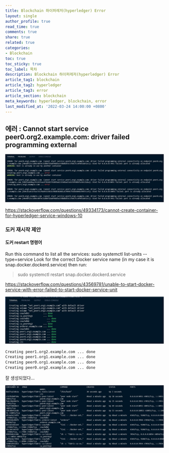 ```yaml
---
title: Blockchain 하이퍼레저(hyperledger) Error
layout: single
author_profile: true
read_time: true
comments: true
share: true
related: true
categories:
- Blockchain
toc: true
toc_sticky: true
toc_label: 목차
description: Blockchain 하이퍼레저(hyperledger) Error
article_tag1: blockchain
article_tag2: hyperledger
article_tag3: error
article_section: blockchain
meta_keywords: hyperledger, blockchain, error
last_modified_at: '2022-03-24 14:00:00 +0800'
---
```


## 에러 : Cannot start service peer0.org2.example.com: driver failed programming external

 ![img](/assets/images/hyperledger/1.hyperledger.jpg "hyperledger")

https://stackoverflow.com/questions/49334173/cannot-create-container-for-hyperledger-service-windows-10

### 도커 재시작 제안

#### 도커 restart 명령어

Run this command to list all the services:
sudo systemctl list-units --type=service
Look for the correct Docker service name (in my case it is snap.docker.dockerd.service) then run:
> sudo systemctl restart snap.docker.dockerd.service

https://stackoverflow.com/questions/43569781/unable-to-start-docker-service-with-error-failed-to-start-docker-service-unit


![img](/assets/images/hyperledger/2.hyperledger.jpg "hyperledger")

```cmd
Creating peer1.org2.example.com ... done
Creating peer1.org1.example.com ... done
Creating peer0.org1.example.com ... done
Creating peer0.org2.example.com ... done
```
잘 생성되었다…

![img](/assets/images/hyperledger/3.hyperledger.jpg "hyperledger")
